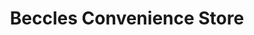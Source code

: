 ---
title: "Beccles Convenience Store"
url: /beccles/beccles-convenience-store/
shop: convenience
---
